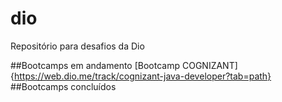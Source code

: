 # dio
Repositório para desafios da Dio

##Bootcamps em andamento
[Bootcamp COGNIZANT]{https://web.dio.me/track/cognizant-java-developer?tab=path}
##Bootcamps concluídos